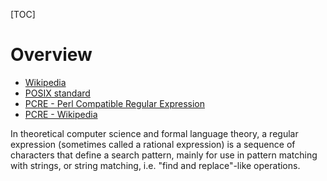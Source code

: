 [TOC]

# Overview
- [Wikipedia](https://en.wikipedia.org/wiki/Regular_expression)
- [POSIX standard](http://www.regular-expressions.info/posix.html)
- [PCRE - Perl Compatible Regular Expression](http://www.pcre.org/)
- [PCRE - Wikipedia](https://en.wikipedia.org/wiki/Perl_Compatible_Regular_Expressions)

In theoretical computer science and formal language theory, a regular expression (sometimes called a rational expression) is a sequence of characters that define a search pattern, mainly for use in pattern matching with strings, or string matching, i.e. "find and replace"-like operations.
